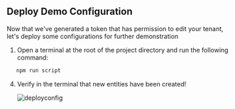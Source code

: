 ## Deploy Demo Configuration

Now that we've generated a token that has permission to edit your tenant, let's deploy some configurations for further demonstration

1. Open a terminal at the root of the project directory and run the following command:

```bash
   npm run script
```
4. Verify in the terminal that new entities have been created!

   ![deployconfig](../../assets/images/deployconfig.png)
